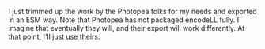 I just trimmed up the work by the Photopea folks for my needs and exported in an ESM way. Note that Photopea has not packaged encodeLL fully.  I imagine that eventually they will, and their export will work differently.  At that point, I'll just use theirs.
